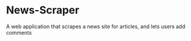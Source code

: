 # News-Scraper
A web application that scrapes a news site for articles, and lets users add comments
